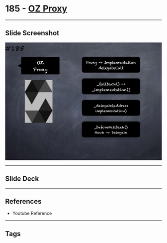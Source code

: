 # 185 - [OZ Proxy](OZ%20Proxy.md)


___
## Slide Screenshot
![185.png](../images/solidity201/185.png)
___
## Slide Deck

___
## References
- Youtube Reference
___
## Tags